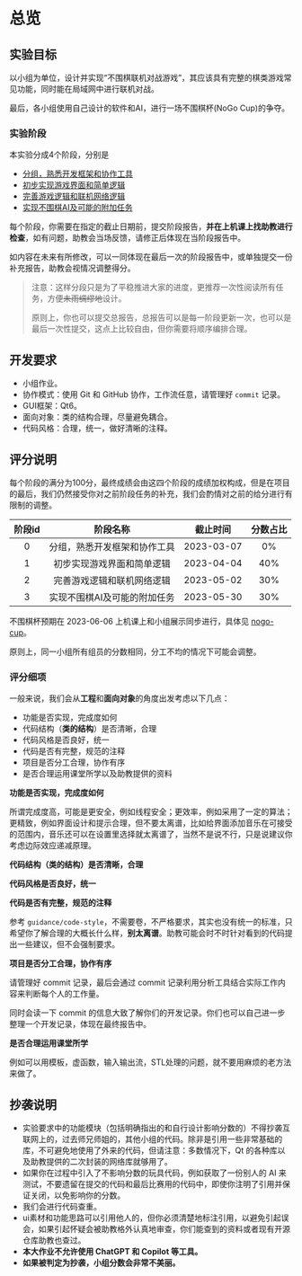 # 总览

## 实验目标

以小组为单位，设计并实现“不围棋联机对战游戏”，其应该具有完整的棋类游戏常见功能，同时能在局域网中进行联机对战。

最后，各小组使用自己设计的软件和AI，进行一场不围棋杯(NoGo Cup)的争夺。

### 实验阶段

本实验分成4个阶段，分别是
- [分组，熟悉开发框架和协作工具](./2.1-stage0.md)
- [初步实现游戏界面和简单逻辑](./2.2-stage1.md)
- [完善游戏逻辑和联机网络逻辑](./2.3-stage2.md)
- [实现不围棋AI及可能的附加任务](./2.4-stage3.md)

每个阶段，你需要在指定的截止日期前，提交阶段报告，**并在上机课上找助教进行检查**，如有问题，助教会当场反馈，请修正后体现在当阶段报告中。

如内容在未来有所修改，可以一同体现在最后一次的阶段报告中，或单独提交一份补充报告，助教会视情况调整得分。

> 注意：这样分段只是为了平稳推进大家的进度，更推荐一次性阅读所有任务，方便~~未雨绸缪地~~设计。
>
> 原则上，你也可以提交总报告，总报告可以是每一阶段更新一次，也可以是最后一次性提交，这点上比较自由，但你需要将顺序编排合理。

## 开发要求

- 小组作业。
- 协作模式：使用 Git 和 GitHub 协作，工作流任意，请管理好 `commit` 记录。
- GUI框架：Qt6。
- 面向对象：类的结构合理，尽量避免耦合。
- 代码风格：合理，统一，做好清晰的注释。

## 评分说明

每个阶段的满分为100分，最终成绩会由这四个阶段的成绩加权构成，但是在项目的最后，我们仍然接受你对之前阶段任务的补充，我们会酌情对之前的给分进行有限制的调整。

| 阶段id |           阶段名称           |  截止时间  | 分数占比 |
| :----: | :--------------------------: | :--------: | :------: |
|   0    | 分组，熟悉开发框架和协作工具 | 2023-03-07 |    0%    |
|   1    |  初步实现游戏界面和简单逻辑  | 2023-04-04 |   40%    |
|   2    |  完善游戏逻辑和联机网络逻辑  | 2023-05-02 |   30%    |
|   3    | 实现不围棋AI及可能的附加任务 | 2023-05-30 |   30%    |

不围棋杯预期在 2023-06-06 上机课上和小组展示同步进行，具体见 [nogo-cup](3.1-nogo-cup.md)。

原则上，同一小组所有组员的分数相同，分工不均的情况下可能会调整。

### 评分细项

一般来说，我们会从**工程**和**面向对象**的角度出发考虑以下几点：

- 功能是否实现，完成度如何
- 代码结构（**类的结构**）是否清晰，合理
- 代码风格是否良好，统一
- 代码是否有完整，规范的注释
- 项目是否分工合理，协作有序
- 是否合理运用课堂所学以及助教提供的资料

**功能是否实现，完成度如何**

所谓完成度高，可能是更安全，例如线程安全；更效率，例如采用了一定的算法；更精致，例如界面设计和提示合理，但不要太离谱，比如给界面添加音乐在可接受的范围内，音乐还可以在设置里选择就太离谱了，当然不是说不行，只是说建议你考虑边际效应递减原理。

**代码结构（类的结构）是否清晰，合理**

**代码风格是否良好，统一**

**代码是否有完整，规范的注释**

参考 `guidance/code-style`，不需要卷，不严格要求，其实也没有统一的标准，只希望你了解合理的大概长什么样，**别太离谱**。助教可能会时不时针对看到的代码提出一些建议，但不会强制要求。

**项目是否分工合理，协作有序**

请管理好 commit 记录，最后会通过 commit 记录利用分析工具结合实际工作内容来判断每个人的工作量。

同时会读一下 commit 的信息大致了解你们的开发记录。你们也可以自己进一步整理一个开发记录，体现在最终报告中。

**是否合理运用课堂所学**

例如可以用模板，虚函数，输入输出流，STL处理的问题，就不要用麻烦的老方法来做了。

## 抄袭说明

- 实验要求中的功能模块（包括明确指出的和自行设计影响分数的）不得抄袭互联网上的，过去师兄师姐的，其他小组的代码。除非是引用一些非常基础的库，不可避免地使用了外来的代码，但请注意：多数情况下，Qt 的各种库以及助教提供的二次封装的网络库就够用了。
- 如果你在过程中引入了不影响分数的玩具代码，例如获取了一份别人的 AI 来测试，不要遗留在提交的代码和最后比赛用的代码中，即使你注明了引用并保证关闭，以免影响你的分数。
- 我们会进行代码查重。
- ui素材和功能思路可以引用他人的，但你必须清楚地标注引用，以避免引起误会，如果引起怀疑会被助教格外认真地审查，你们能查到的资料或者现有开源仓库助教也查过。
- **本大作业不允许使用 ChatGPT 和 Copilot 等工具。**
- **如果被判定为抄袭，小组分数会非常不美丽。**

